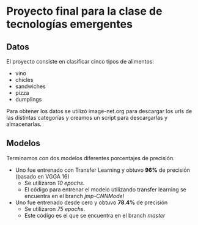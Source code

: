 # Proyecto final para la clase de tecnologías emergentes

## Datos

El proyecto consiste en clasificar cinco tipos de alimentos:
* vino
* chicles
* sandwiches
* pizza
* dumplings

Para obtener los datos se utilizó image-net.org para descargar los urls de las distintas categorías y creamos un script para descargarlas y almacenarlas.


## Modelos

Terminamos con dos modelos diferentes porcentajes de precisión.
* Uno fue entrenado con Transfer Learning y obtuvo **96%** de precisión (basado en VGGA 16)
  * Se utilizaron *10 epochs*.
  * El código para entrenar el modelo utilizando transfer learning se encuentra en el branch *jmp-CNNModel*
* Uno fue entrenado desde cero y obtuvo **78.4%** de precisión
  * Se utilizaron *75 epochs*.
  * Este código es el que se encuentra en el branch *master*
